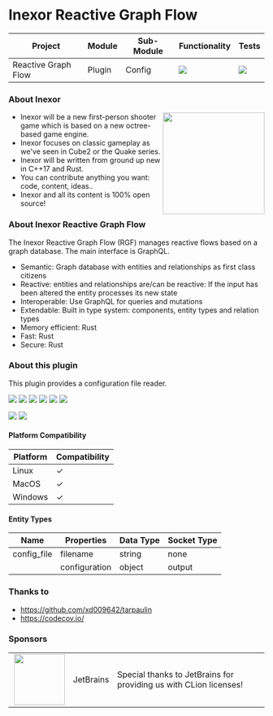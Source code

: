 # Inexor Reactive Graph Flow

| Project             | Module | Sub-Module | Functionality                                                        | Tests                                                                                                                                                    |
|---------------------|--------|------------|----------------------------------------------------------------------|----------------------------------------------------------------------------------------------------------------------------------------------------------|
| Reactive Graph Flow | Plugin | Config     | <img src="https://img.shields.io/badge/state-completed-brightgreen"> | [<img src="https://img.shields.io/codecov/c/github/inexorgame/inexor-rgf-plugin-config">](https://app.codecov.io/gh/inexorgame/inexor-rgf-plugin-config) |

### About Inexor

<a href="https://inexor.org/">
<img align="right" width="200" height="200" src="https://raw.githubusercontent.com/inexorgame/inexor-rgf-plugin-config/main/docs/images/inexor_2.png">
</a>

* Inexor will be a new first-person shooter game which is based on a new octree-based game engine.
* Inexor focuses on classic gameplay as we've seen in Cube2 or the Quake series.
* Inexor will be written from ground up new in C++17 and Rust.
* You can contribute anything you want: code, content, ideas..
* Inexor and all its content is 100% open source!

### About Inexor Reactive Graph Flow

The Inexor Reactive Graph Flow (RGF) manages reactive flows based on a graph database. The main interface is GraphQL.

* Semantic: Graph database with entities and relationships as first class citizens
* Reactive: entities and relationships are/can be reactive: If the input has been altered the entity processes its new state
* Interoperable: Use GraphQL for queries and mutations
* Extendable: Built in type system: components, entity types and relation types
* Memory efficient: Rust
* Fast: Rust
* Secure: Rust

### About this plugin

This plugin provides a configuration file reader.

[<img src="https://img.shields.io/badge/Language-Rust-brightgreen">](https://www.rust-lang.org/)
[<img src="https://img.shields.io/badge/Platforms-Linux%20%26%20Windows-brightgreen">]()
[<img src="https://img.shields.io/github/workflow/status/inexorgame/inexor-rgf-plugin-config/Rust">](https://github.com/inexorgame/inexor-rgf-plugin-config/actions?query=workflow%3ARust)
[<img src="https://img.shields.io/github/last-commit/inexorgame/inexor-rgf-plugin-config">]()
[<img src="https://img.shields.io/github/languages/code-size/inexorgame/inexor-rgf-plugin-config">]()
[<img src="https://img.shields.io/codecov/c/github/inexorgame/inexor-rgf-plugin-config">](https://app.codecov.io/gh/inexorgame/inexor-rgf-plugin-config)

[<img src="https://img.shields.io/github/license/inexorgame/inexor-rgf-plugin-config">](https://github.com/inexorgame/inexor-rgf-plugin-config/blob/main/LICENSE)
[<img src="https://img.shields.io/discord/698219248954376256?logo=discord">](https://discord.com/invite/acUW8k7)

#### Platform Compatibility

| Platform | Compatibility |
|----------|---------------|
| Linux    | ✓             |
| MacOS    | ✓             |
| Windows  | ✓             |

#### Entity Types

| Name        | Properties    | Data Type | Socket Type |
|-------------|---------------|-----------|-------------|
| config_file | filename      | string    | none        |
|             | configuration | object    | output      |

### Thanks to

* https://github.com/xd009642/tarpaulin
* https://codecov.io/

### Sponsors

|                                                                                                                                                                                                                              |           |                                                                   |
|------------------------------------------------------------------------------------------------------------------------------------------------------------------------------------------------------------------------------|-----------|-------------------------------------------------------------------|
| <a href="https://www.jetbrains.com/?from=github.com/inexorgame"><img align="right" width="100" height="100" src="https://raw.githubusercontent.com/inexorgame/inexor-rgf-plugin-config/main/docs/images/icon_CLion.svg"></a> | JetBrains | Special thanks to JetBrains for providing us with CLion licenses! |
